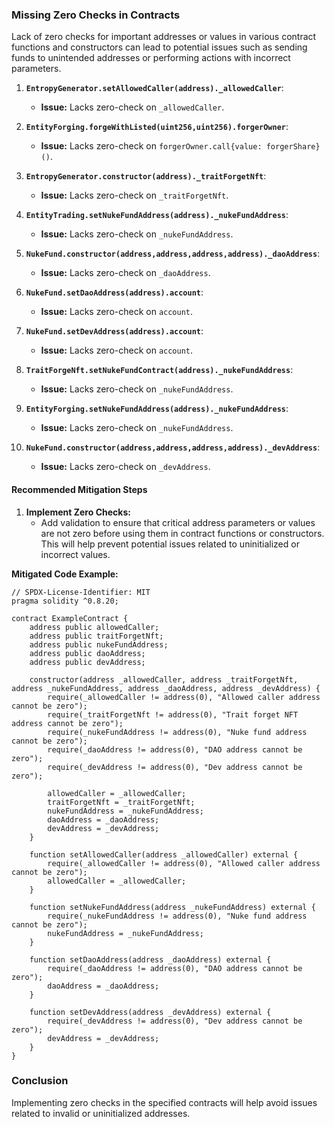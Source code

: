 ### Missing Zero Checks in Contracts

Lack of zero checks for important addresses or values in various contract functions and constructors can lead to potential issues such as sending funds to unintended addresses or performing actions with incorrect parameters. 

1. **`EntropyGenerator.setAllowedCaller(address)._allowedCaller`**:
   - **Issue:** Lacks zero-check on `_allowedCaller`.

2. **`EntityForging.forgeWithListed(uint256,uint256).forgerOwner`**:
   - **Issue:** Lacks zero-check on `forgerOwner.call{value: forgerShare}()`.

3. **`EntropyGenerator.constructor(address)._traitForgetNft`**:
   - **Issue:** Lacks zero-check on `_traitForgetNft`.

4. **`EntityTrading.setNukeFundAddress(address)._nukeFundAddress`**:
   - **Issue:** Lacks zero-check on `_nukeFundAddress`.

5. **`NukeFund.constructor(address,address,address,address)._daoAddress`**:
   - **Issue:** Lacks zero-check on `_daoAddress`.

6. **`NukeFund.setDaoAddress(address).account`**:
   - **Issue:** Lacks zero-check on `account`.

7. **`NukeFund.setDevAddress(address).account`**:
   - **Issue:** Lacks zero-check on `account`.

8. **`TraitForgeNft.setNukeFundContract(address)._nukeFundAddress`**:
   - **Issue:** Lacks zero-check on `_nukeFundAddress`.

9. **`EntityForging.setNukeFundAddress(address)._nukeFundAddress`**:
   - **Issue:** Lacks zero-check on `_nukeFundAddress`.

10. **`NukeFund.constructor(address,address,address,address)._devAddress`**:
    - **Issue:** Lacks zero-check on `_devAddress`.

#### Recommended Mitigation Steps

1. **Implement Zero Checks:**
   - Add validation to ensure that critical address parameters or values are not zero before using them in contract functions or constructors. This will help prevent potential issues related to uninitialized or incorrect values.

**Mitigated Code Example:**

```solidity
// SPDX-License-Identifier: MIT
pragma solidity ^0.8.20;

contract ExampleContract {
    address public allowedCaller;
    address public traitForgetNft;
    address public nukeFundAddress;
    address public daoAddress;
    address public devAddress;

    constructor(address _allowedCaller, address _traitForgetNft, address _nukeFundAddress, address _daoAddress, address _devAddress) {
        require(_allowedCaller != address(0), "Allowed caller address cannot be zero");
        require(_traitForgetNft != address(0), "Trait forget NFT address cannot be zero");
        require(_nukeFundAddress != address(0), "Nuke fund address cannot be zero");
        require(_daoAddress != address(0), "DAO address cannot be zero");
        require(_devAddress != address(0), "Dev address cannot be zero");
        
        allowedCaller = _allowedCaller;
        traitForgetNft = _traitForgetNft;
        nukeFundAddress = _nukeFundAddress;
        daoAddress = _daoAddress;
        devAddress = _devAddress;
    }

    function setAllowedCaller(address _allowedCaller) external {
        require(_allowedCaller != address(0), "Allowed caller address cannot be zero");
        allowedCaller = _allowedCaller;
    }

    function setNukeFundAddress(address _nukeFundAddress) external {
        require(_nukeFundAddress != address(0), "Nuke fund address cannot be zero");
        nukeFundAddress = _nukeFundAddress;
    }

    function setDaoAddress(address _daoAddress) external {
        require(_daoAddress != address(0), "DAO address cannot be zero");
        daoAddress = _daoAddress;
    }

    function setDevAddress(address _devAddress) external {
        require(_devAddress != address(0), "Dev address cannot be zero");
        devAddress = _devAddress;
    }
}
```

### Conclusion

Implementing zero checks in the specified contracts will help avoid issues related to invalid or uninitialized addresses. 